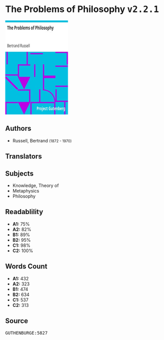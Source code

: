# The Problems of Philosophy <kbd>v2.2.1</kbd>

![](./cover.medium.jpg "")

## Authors


 - Russell, Bertrand <small>(1872 - 1970)</small>

## Translators



## Subjects


 - Knowledge, Theory of
 - Metaphysics
 - Philosophy

## Readablility


 - **A1:** 75%
 - **A2:** 82%
 - **B1:** 89%
 - **B2:** 95%
 - **C1:** 98%
 - **C2:** 100%

## Words Count


 - **A1:** 432
 - **A2:** 323
 - **B1:** 474
 - **B2:** 634
 - **C1:** 537
 - **C2:** 313

## Source


<kbd>GUTHENBURGE:5827</kbd>
